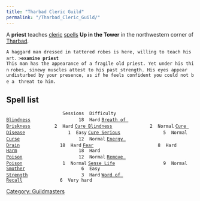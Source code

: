 ```yaml
---
title: "Tharbad Cleric Guild"
permalink: "/Tharbad_Cleric_Guild/"
---
```


A **priest** teaches [cleric](cleric "wikilink")
[spells](spell "wikilink") **Up in the Tower** in the northwestern
corner of [Tharbad](Tharbad "wikilink").

`A haggard man dressed in tattered robes is here, willing to teach his art.`
`>`**`examine priest`**
`This man has the appearance of a fragile old priest. Yet under his thin`
`robes, sinewy muscles attest to his past strength. His eyes appear `
`undisturbed by your presence, as if he feels confident you could not be a `
`threat to him.`

## Spell list

`                     Sessions  Difficulty`
[`Blindness`](Blindness "wikilink")`                  18  Hard`
[`Breath of Briskness`](Breath_of_Briskness "wikilink")`         2  Hard`
[`Cure Blindness`](Cure_Blindness "wikilink")`              2  Normal`
[`Cure Disease`](Cure_Disease "wikilink")`                1  Easy`
[`Cure Serious`](Cure_Serious "wikilink")`                5  Normal`
[`Curse`](Curse "wikilink")`                      12  Normal`
[`Energy Drain`](Energy_Drain "wikilink")`               18  Hard`
[`Fear`](Fear "wikilink")`                        8  Hard`
[`Harm`](Harm "wikilink")`                       18  Hard`
[`Poison`](Poison "wikilink")`                     12  Normal`
[`Remove Poison`](Remove_Poison "wikilink")`               1  Normal`
[`Sense Life`](Sense_Life "wikilink")`                  9  Normal`
[`Smother`](Smother "wikilink")`                     6  Easy`
[`Strength`](Strength "wikilink")`                    3  Hard`
[`Word of Recall`](Word_of_Recall "wikilink")`              6  Very hard`

[Category: Guildmasters](Category:_Guildmasters "wikilink")